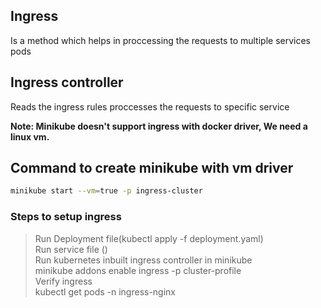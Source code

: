 ## Ingress
Is a method which helps in proccessing the requests to multiple services pods

## Ingress controller
Reads the ingress rules proccesses the requests to specific service

**Note: Minikube doesn't support ingress with docker driver, We need a linux vm.**

## Command to create minikube with vm driver
```bash
minikube start --vm=true -p ingress-cluster
```

### Steps to setup ingress
> Run Deployment file(kubectl apply -f deployment.yaml)</br>
> Run service file ()</br>
> Run kubernetes inbuilt ingress controller in minikube</br>
> minikube addons enable ingress -p cluster-profile</br>
> Verify ingress</br>
> kubectl get pods -n ingress-nginx